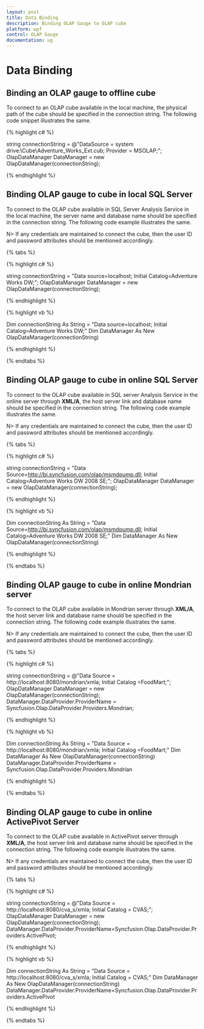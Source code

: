 ```yaml
---
layout: post
title: Data Binding
description: Binding OLAP Gauge to OLAP cube
platform: wpf
control: OLAP Gauge
documentation: ug
---
```


# Data Binding

## Binding an OLAP gauge to offline cube

To connect to an OLAP cube available in the local machine, the physical path of the cube should be specified in the connection string. The following code snippet illustrates the same.

{% highlight c# %}

string connectionString = @"DataSource = system drive:\Cube\Adventure_Works_Ext.cub; Provider = MSOLAP;";
OlapDataManager DataManager = new OlapDataManager(connectionString);

{% endhighlight %}

## Binding OLAP gauge to cube in local SQL Server

To connect to the OLAP cube available in SQL Server Analysis Service in the local machine, the server name and database name should be specified in the connection string. The following code example illustrates the same.

N> If any credentials are maintained to connect the cube, then the user ID and password attributes should be mentioned accordingly.

{% tabs %}

{% highlight c# %}

string connectionString = "Data source=localhost; Initial Catalog=Adventure Works DW;";
OlapDataManager DataManager = new OlapDataManager(connectionString);

{% endhighlight %}

{% highlight vb %}

Dim connectionString As String = "Data source=localhost; Initial Catalog=Adventure Works DW;"
Dim DataManager As New OlapDataManager(connectionString)

{% endhighlight %}

{% endtabs %}

## Binding OLAP gauge to cube in online SQL Server

To connect to the OLAP cube available in SQL server Analysis Service in the online server through **XML/A**, the host server link and database name should be specified in the connection string. The following code example illustrates the same.

N> If any credentials are maintained to connect the cube, then the user ID and password attributes should be mentioned accordingly.

{% tabs %}

{% highlight c# %}

string connectionString = "Data Source=http://bi.syncfusion.com/olap/msmdpump.dll; Initial Catalog=Adventure Works DW 2008 SE;";
OlapDataManager DataManager = new OlapDataManager(connectionString);

{% endhighlight %}

{% highlight vb %}

Dim connectionString As String = "Data Source=http://bi.syncfusion.com/olap/msmdpump.dll; Initial Catalog=Adventure Works DW 2008 SE;"
Dim DataManager As New OlapDataManager(connectionString)

{% endhighlight %}

{% endtabs %}

## Binding OLAP gauge to cube in online Mondrian server

To connect to the OLAP cube available in Mondrian server through **XML/A**, the host server link and database name should be specified in the connection string. The following code example illustrates the same.

N> If any credentials are maintained to connect the cube, then the user ID and password attributes should be mentioned accordingly.

{% tabs %}

{% highlight c# %}

string connectionString = @"Data Source = http://localhost:8080/mondrian/xmla; Initial Catalog =FoodMart;";
OlapDataManager DataManager = new OlapDataManager(connectionString);
DataManager.DataProvider.ProviderName = Syncfusion.Olap.DataProvider.Providers.Mondrian;

{% endhighlight %}

{% highlight vb %}

Dim connectionString As String = "Data Source = http://localhost:8080/mondrian/xmla; Initial Catalog =FoodMart;"
Dim DataManager As New OlapDataManager(connectionString)
DataManager.DataProvider.ProviderName = Syncfusion.Olap.DataProvider.Providers.Mondrian

{% endhighlight %}

{% endtabs %}

## Binding OLAP gauge to cube in online ActivePivot Server

To connect to the OLAP cube available in ActivePivot server through **XML/A**, the host server link and database name should be specified in the connection string. The following code example illustrates the same.

N> If any credentials are maintained to connect the cube, then the user ID and password attributes should be mentioned accordingly.

{% tabs %}

{% highlight c# %}

string connectionString = @"Data Source = http://localhost:8080/cva_s/xmla; Initial Catalog = CVAS;";
OlapDataManager DataManager = new OlapDataManager(connectionString);
DataManager.DataProvider.ProviderName=Syncfusion.Olap.DataProvider.Providers.ActivePivot;

{% endhighlight %}

{% highlight vb %}

Dim connectionString As String = "Data Source = http://localhost:8080/cva_s/xmla; Initial Catalog = CVAS;"
Dim DataManager As New OlapDataManager(connectionString)
DataManager.DataProvider.ProviderName=Syncfusion.Olap.DataProvider.Providers.ActivePivot

{% endhighlight %}

{% endtabs %}